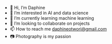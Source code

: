 - 👋 Hi, I’m Daphine
- 👀 I’m interested in AI and data science
- 🌱 I’m currently learning machine learning
- 💞️ I’m looking to collaborate on projects
- 📫 How to reach me daphineotwori@gmail.com
- 📷 Photography is my passion
